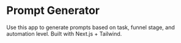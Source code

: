 # Prompt Generator

Use this app to generate prompts based on task, funnel stage, and automation level. Built with Next.js + Tailwind.